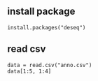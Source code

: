 install package
---------------

```
install.packages("deseq")
```


read csv
---------

```
data = read.csv("anno.csv")
data[1:5, 1:4]
```


